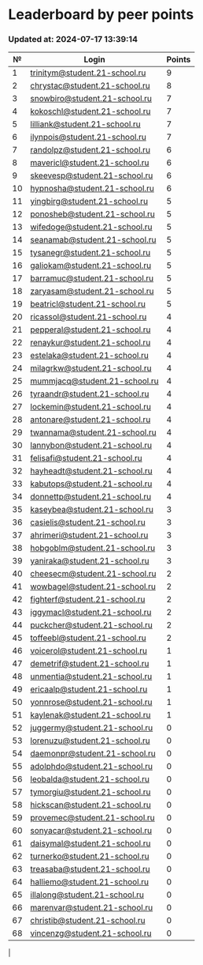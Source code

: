 # Leaderboard by peer points

### Updated at: 2024-07-17 13:39:14

| № | Login | Points |
|---|-------|--------|
|1|trinitym@student.21-school.ru|9|
|2|chrystac@student.21-school.ru|8|
|3|snowbiro@student.21-school.ru|7|
|4|kokoschl@student.21-school.ru|7|
|5|lilliank@student.21-school.ru|7|
|6|ilynpois@student.21-school.ru|7|
|7|randolpz@student.21-school.ru|6|
|8|mavericl@student.21-school.ru|6|
|9|skeevesp@student.21-school.ru|6|
|10|hypnosha@student.21-school.ru|6|
|11|yingbirg@student.21-school.ru|5|
|12|ponosheb@student.21-school.ru|5|
|13|wifedoge@student.21-school.ru|5|
|14|seanamab@student.21-school.ru|5|
|15|tysanegr@student.21-school.ru|5|
|16|galiokam@student.21-school.ru|5|
|17|barramuc@student.21-school.ru|5|
|18|zaryasam@student.21-school.ru|5|
|19|beatricl@student.21-school.ru|5|
|20|ricassol@student.21-school.ru|4|
|21|pepperal@student.21-school.ru|4|
|22|renaykur@student.21-school.ru|4|
|23|estelaka@student.21-school.ru|4|
|24|milagrkw@student.21-school.ru|4|
|25|mummjacq@student.21-school.ru|4|
|26|tyraandr@student.21-school.ru|4|
|27|lockemin@student.21-school.ru|4|
|28|antonare@student.21-school.ru|4|
|29|twannama@student.21-school.ru|4|
|30|lannybon@student.21-school.ru|4|
|31|felisafi@student.21-school.ru|4|
|32|hayheadt@student.21-school.ru|4|
|33|kabutops@student.21-school.ru|4|
|34|donnettp@student.21-school.ru|4|
|35|kaseybea@student.21-school.ru|3|
|36|casielis@student.21-school.ru|3|
|37|ahrimeri@student.21-school.ru|3|
|38|hobgoblm@student.21-school.ru|3|
|39|yaniraka@student.21-school.ru|3|
|40|cheesecm@student.21-school.ru|2|
|41|wowbagel@student.21-school.ru|2|
|42|fighterf@student.21-school.ru|2|
|43|iggymacl@student.21-school.ru|2|
|44|puckcher@student.21-school.ru|2|
|45|toffeebl@student.21-school.ru|2|
|46|voicerol@student.21-school.ru|1|
|47|demetrif@student.21-school.ru|1|
|48|unmentia@student.21-school.ru|1|
|49|ericaalp@student.21-school.ru|1|
|50|yonnrose@student.21-school.ru|1|
|51|kaylenak@student.21-school.ru|1|
|52|juggermy@student.21-school.ru|0|
|53|lorenuzu@student.21-school.ru|0|
|54|daemonpr@student.21-school.ru|0|
|55|adolphdo@student.21-school.ru|0|
|56|leobalda@student.21-school.ru|0|
|57|tymorgiu@student.21-school.ru|0|
|58|hickscan@student.21-school.ru|0|
|59|provemec@student.21-school.ru|0|
|60|sonyacar@student.21-school.ru|0|
|61|daisymal@student.21-school.ru|0|
|62|turnerko@student.21-school.ru|0|
|63|treasaba@student.21-school.ru|0|
|64|halliemo@student.21-school.ru|0|
|65|illalong@student.21-school.ru|0|
|66|marenvar@student.21-school.ru|0|
|67|christib@student.21-school.ru|0|
|68|vincenzg@student.21-school.ru|0|
|
